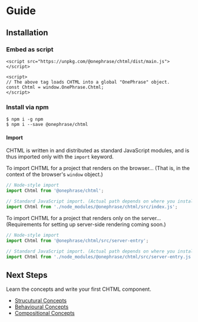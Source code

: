 # Guide

## Installation

### Embed as script

```markup
<script src="https://unpkg.com/@onephrase/chtml/dist/main.js"></script>

<script>
// The above tag loads CHTML into a global "OnePhrase" object.
const Chtml = window.OnePhrase.Chtml;
</script>
```

### Install via npm

```text
$ npm i -g npm
$ npm i --save @onephrase/chtml
```

#### Import

CHTML is written in and distributed as standard JavaScript modules, and is thus imported only with the `import` keyword.

To import CHTML for a project that renders on the browser... \(That is, in the context of the browser's `window` object.\)

```javascript
// Node-style import
import Chtml from '@onephrase/chtml';

// Standard JavaScript import. (Actual path depends on where you installed CHTML to.)
import Chtml from './node_modules/@onephrase/chtml/src/index.js';
```

To import CHTML for a project that renders only on the server... \(Requirements for setting up server-side rendering coming soon.\)

```javascript
// Node-style import
import Chtml from '@onephrase/chtml/src/server-entry';

// Standard JavaScript import. (Actual path depends on where you installed CHTML to.)
import Chtml from './node_modules/@onephrase/chtml/src/server-entry.js';
```

## Next Steps

Learn the concepts and write your first CHTML component.

* [Strucutural Concepts](strucutural-concepts/)
* [Behavioural Concepts](behavioural-concepts/)
* [Compositional Concepts](compositional-concepts/)

